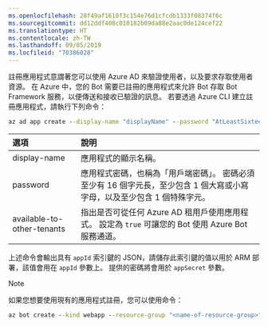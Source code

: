 ```yaml
---
ms.openlocfilehash: 28f49af1610f3c154e76d1cfcdb1333f08374f6c
ms.sourcegitcommit: dd12ddf408c010182b09da88e2aac0de124cef22
ms.translationtype: HT
ms.contentlocale: zh-TW
ms.lasthandoff: 09/05/2019
ms.locfileid: "70386028"
---
```

註冊應用程式意謂著您可以使用 Azure AD 來驗證使用者，以及要求存取使用者資源。 在 Azure 中，您的 Bot 需要已註冊的應用程式來允許 Bot 存取 Bot Framework 服務，以便傳送和接收已驗證的訊息。 若要透過 Azure CLI 建立註冊應用程式，請執行下列命令：

```cmd
az ad app create --display-name "displayName" --password "AtLeastSixteenCharacters_0" --available-to-other-tenants
```

| 選項   | 說明 |
|:---------|:------------|
| display-name | 應用程式的顯示名稱。 |
| password | 應用程式密碼，也稱為「用戶端密碼」。 密碼必須至少有 16 個字元長，至少包含 1 個大寫或小寫字母，以及至少包含 1 個特殊字元。|
| available-to-other-tenants| 指出是否可從任何 Azure AD 租用戶使用應用程式。 設定為 `true` 可讓您的 Bot 使用 Azure Bot 服務通道。|

上述命令會輸出具有 `appId` 索引鍵的 JSON，請儲存此索引鍵的值以用於 ARM 部署，該值會用在 `appId` 參數上。 提供的密碼將會用於 `appSecret` 參數。

> [!NOTE] 
> 如果您想要使用現有的應用程式註冊，您可以使用命令：
> ``` cmd
> az bot create --kind webapp --resource-group "<name-of-resource-group>" --name "<name-of-web-app>" --appid "<existing-app-id>" --password "<existing-app-password>" --lang <Javascript|Csharp>
> ```
